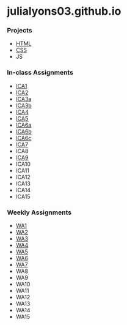 # julialyons03.github.io
 


### Projects

- [HTML](https://julialyons03.github.io/html-midterm/page5.html)
- [CSS](https://julialyons03.github.io/JuliaLyons.html)
- JS

### In-class Assignments

- [ICA1](https://docs.google.com/document/d/1Q-swDNaD-mHNHRXiMq68TgNVNuxbWcc9XQyF868RFFM/edit?usp=sharing)
- [ICA2](https://docs.google.com/document/d/1E_Ay89zsly3tHGzSMZjj2LzrlFTO6CXeFaqskSbpG8w/edit?usp=sharing) 
- [ICA3a](https://julialyons03.github.io/ica3a.html)
- [ICA3b](https://julialyons03.github.io/ica3b.html)
- [ICA4](https://julialyons03.github.io/ica4.html)
- [ICA5](https://julialyons03.github.io/ica5/ica5.html)
- [ICA6a](https://julialyons03.github.io/ica6/ica6-part1.html)
- [ICA6b](https://julialyons03.github.io/ica6/ica6-part2.html)
- [ICA6c](https://julialyons03.github.io/ica6/ica6-part3.html)
- [ICA7](https://julialyons03.github.io/ica7.html)
- ICA8
- [ICA9](https://julialyons03.github.io/ica9.html)
- ICA10
- ICA11
- ICA12
- ICA13
- ICA14
- ICA15

### Weekly Assignments

- [WA1](https://julialyons03.github.io/wa/wa1.html)
- [WA2](https://julialyons03.github.io/wa/wa2.html)
- [WA3](https://julialyons03.github.io/wa/wa3.html)
- [WA4](https://julialyons03.github.io/wa/wa4.html)
- [WA5](https://julialyons03.github.io/wa5.html)
- [WA6](https://julialyons03.github.io/wa6/wa6-index.html)
- [WA7](https://julialyons03.github.io/wa7.html)
- WA8
- WA9
- WA10
- WA11
- WA12
- WA13
- WA14
- WA15
